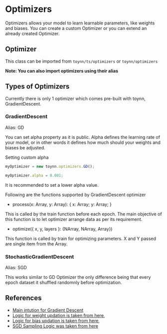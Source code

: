# Optimizers

Optimizers allows your model to learn learnable parameters, like weights and biases. You can create a custom Optimizer or you can extend an already created Optimizer.

## Optimizer

This class can be imported from `toynn/ts/optimizers` or `toynn/optimizers`

**Note: You can also import optimizers using their alias**

## Types of Optimizers

Currently there is only 1 optimizer which comes pre-built with toynn, GradientDescent.

### GradientDescent

Alias: GD

You can set alpha property as it is public. Alpha defines the learning rate of your model, or in other words it defines how much should your weights and biases be adjusted.

Setting custom alpha

```js
myOptimizer = new toynn.optimizers.GD();

myOptimizer.alpha = 0.001;
```

It is recommended to set a lower alpha value.

Following are the functions supported by GradientDescent optimizer

- process(x: Array<NArray>, y: Array<NArray>): {
  x: Array<NArray>;
  y: Array<NArray>;
  }

This is called by the train function before each epoch. The main objective of this function is to let optimizer arrange data as per its requirement.

- optimize({ x, y, layers }: {NArray, NArray, Array<Layer>})

This function is called by train for optimizing parameters. X and Y passed are single item from the Array<NArray>.

### StochasticGradientDescent

Alias: SGD

This works similar to GD Optimizer the only difference being that every epoch dataset it shuffled randomnly before optimization.

## References

- [Main intution for Gradient Descent](https://www.geeksforgeeks.org/how-to-implement-a-gradient-descent-in-python-to-find-a-local-minimum/)
- [Logic for weight updation is taken from here](https://www.geeksforgeeks.org/implementation-of-neural-network-from-scratch-using-numpy/amp/),
- [Logic for bias updation is taken from here](https://stackoverflow.com/a/13342725),
- [SGD Sampling Logic was taken from here](https://stackoverflow.com/a/11935263)
